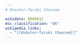 ```yaml
---
# Knaster–Tarski theorem

wikidata: Q609612
msc_classification: "06"
wikipedia_links:
  - "[[Knaster–Tarski theorem]]"
---
```


